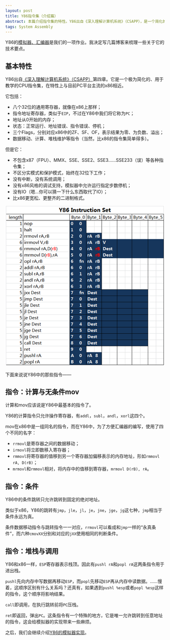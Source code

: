 ```yaml
---
layout: post
title: Y86指令集（介绍篇）
abstract: 本篇介绍指令集的特性。Y86出自《深入理解计算机系统》（CSAPP），是一个简化的、与x86相近的指令集，去除了x86中一些复杂的细节以用于教学。
tags: System Assembly
---
```


Y86的[模拟器、汇编器](https://github.com/hczhcz/y86)是我们的一项作业。我决定写几篇博客来梳理一些关于它的技术要点。

基本特性
---

Y86出自[《深入理解计算机系统》（CSAPP）](http://www.csapp.cs.cmu.edu/)第四章。它是一个极为简化的、用于教学的CPU指令集，在特性上与目前PC平台主流的x86相近。

它包括：

* 八个32位的通用寄存器，就像在x86上那样；
* 指令地址寄存器，类似于`EIP`，不过在Y86中我们将它称为`PC`；
* 地址从0开始的内存；
* 状态：正常运行、地址错误、指令错误、停机；
* 三个Flags，分别对应x86中的ZF、SF、OF，表示结果为零、为负数、溢出；
* 数据移动、计算、堆栈维护等指令（当然，比x86的指令集简单得多）。

但是它：

* 不包含x87（FPU）、MMX、SSE、SSE2、SSE3……SSE233（误）等各种指令集；
* 不区分实模式和保护模式，始终在32位下工作；
* 没有中断，没有系统调用；
* 没有x86风格的调试支持，模拟器中允许运行指定步数停机；
* 没有IO（嗯…你可以猜一下什么东西取代了IO）；
* 比x86更宽松、更整齐的二进制格式。

![Y86 Instruction Set](/images/2014-06-13-y86-instruction-set.png)

下面来说说Y86中的那些指令——

指令：计算与无条件mov
---

计算和mov应该说是Y86中最基本的指令了。

Y86的计算指令只允许操作寄存器，有`addl`，`subl`，`andl`，`xorl`这四个。

mov在x86中是一组同名的指令，而在Y86中，为了方便汇编器的编写，使用了四个不同的名字：

* `rrmovl`是寄存器之间的数据移动；
* `irmovl`将立即数移入寄存器；
* `rmmovl`将寄存器的值移到另一个寄存器加偏移表示的内存地址，形如`rmmovl rA, D(rB)`；
* `mrmovl`和`rmmovl`相对，将内存中的值移到寄存器，`mrmovl D(rB), rA`。

指令：条件
---

Y86中的条件跳转只允许跳转到固定的绝对地址。

类似于x86，Y86的跳转有`jmp`，`jle`，`jl`，`je`，`jne`，`jge`，`jg`这七种，`jmp`相当于条件永远为真。

条件数据移动指令与跳转指令一一对应，`rrmovl`可以看成和`jmp`一样的“永真条件”，而六种`cmovXX`分别和对应的`jXX`使用相同的判断条件。

指令：堆栈与调用
---

Y86和x86一样，`ESP`寄存器表示栈顶。因此有`pushl rA`和`popl rA`这两条指令用于进出栈。

`pushl`先向内存中写数据再移动`ESP`，而`popl`先移动`ESP`再从内存中读数据。……慢着，这顺序区别有什么关系吗？还真有，如果遇到`pushl %esp`或者`popl %esp`这样的指令，这个顺序将影响结果。

`call`即调用，在执行跳转前将`PC`压栈。

`ret`即返回，弹出`PC`。这条指令有一个特殊的地方，它是唯一允许跳转到任意地址的指令，这会给模拟器的实现带来一些麻烦。

之后，我们会继续介绍[Y86的模拟器实现](/2014/06/30/y86-instruction-set-simulator.html)。

